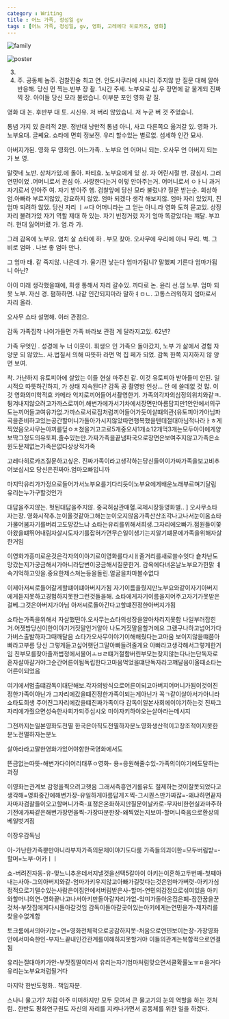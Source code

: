 ```yaml
---
category : Writing
title : 어느 가족, 정성일 gv
tags : [어느 가족, 정성일, gv, 영화, 고레에다 히로카즈, 영화]  
---
```


![family](https://slack-files.com/TBF02N87L-FCPNRMHNW-60056c2d4a)

![poster](https://namu.wiki/w/%ED%8C%8C%EC%9D%BC:visual-sp455rewrewrwerwerwerwerwer.jpg)  

3. 
4. 주. 공동체
놉주. 검찰진술
최고 연. 안도사쿠라에 시나리 주지않 받 질문 대해 알아 반응해. 당신 먼 찍는.반부  장 촬. 1시간 주세. 노부요로 심.우 장면에 같 울게되 진짜 찍 장.  아이들 당신 모라 불렀습니. 이부분 포인 영화  같 질.

 영화 대 논. 후반부 대 토.
시신유. 저 버리 않았습니. 저 누군 버 것 주었습니. 

통념 가지 있 윤리적 2분. 정반대 낭만적 통념 아니, 사고 다른쪽으 옮겨갈 있.  영화 가.
노부요대. 글쎼요. 쇼타에 면회 정보전. 우리 할수있는 별로없. 섬세하 인간 묘사.

아버지가된.  영화 무 영화인. 어느가족..
노부요 언 어머니 되는. 오사무 언 아버지 되는가 보 영.

말랏네 노반. 상처가있.에 돌아. 파티효. 노부요에게 있 상. 자 어린시절 반. 괁심시. 그러 연민이었 .어머니로서 관심 아. 사랑한다는거 이렇 안아주는거. 어머니로서 ㅇㅏ니 과거 자기로서 안아주 여. 자기 받아주 행. 검찰앞에 당신 모라 불렀나?  질문 받는순. 회상하 엄.아빠라 부르지않았, 강요하지 않았. 엄마 되겠다 생각 해보지않. 엄마 자리 있었지, 진 엄마 되려하 않았. 당신  자리 ㅣㅆ다 어머니라는 그 얻는 아니.라 영화 도히 묻고있. 상징 자리 불려가있  자기  역할 제대 하 있는. 
자기 빈정거렸 자기 엄마 똑같았다는 꺠달. 부끄러. 현대 잃어버렸 가. 염.라 가.

그래 감옥에 노부요. 염치 살 쇼타에 하 . 부모 찾아. 오사무에 우리에  아니 무리. 벅. 그 비로 엄마 . 나보  좋 엄마 만나. 

그 엄마 태. 같 죽지않.  나은데 가.
울기전 낳는다 엄마가됩니? 말했찌 기른다 엄마가됩니 아닌?

아이 미래 생각했을떄에, 희생 통해서  자리 갈수있. 까다로 논. 윤리 선.엄 노부. 엄마 되 못 노부. 자신 경. 폄하하면. 나같 인간되지마라 말하ㅕㅁㄴ. 고통스러워하지 엄마로서 자리 올라. 

오사무 쇼타 설명해. 이러 관점으.

감독 가족집착
나이가들면 가족 바라보 관점 계 달라지고있. 62년? 

가족 무엇인 . 성경에 누 너 이웃이.
휘생으 인 가족으 돌아갔지, 노부 가 삶에서  경험 자양분 되 않았느. 사.법질서 의해 따뜻하 라면 먹 집 페가 되었. 감독 한쪽 지지하지 않 양 면 보여.

착. 가난하지 유토피아에 살았는 이들 현실 마주친 같.
이것 유토피아 받아들미 안된. 일시적으 따뜻하긴하지,  가 상태 지속된다? 감독 공 촬영방 인상... 안 에 쓸데없 것 많. 이것 영화의미학적효		  카메라 억지로끼어들어서촬영한기. 가족의각자의심정의위치와같ㅋ.튕겨내지않으려고가까스로끼어.해변가에가서기차에서장면만아름답지만1안안에서의구도는끼어들고여유가없.가까스로서로짐처럼끼어들어가듯이살떄의관{유토피아가아님파곡을준비하고있는공간할머니가돌아가시지않았따면행복했을텐데절대아님적나라ㅏㅎ게찍었음오사무는아끼를덮ㅇㅊ쳤을거고고로5개중오사1개쇼12개먹3개는모두아이에게양보딱그정도의유토피.줄수있는만.가짜가족을끝냄파국으로장면은보여주지않고가족은쇼윈도문제없는가족은없다상상적가족

고레다히로카즈질문하고싶은. 진짜가족이라고생각하는당신들이이가짜가족을보고비추어보십시오
당신은진짜아.엄마오빠입니까

마지막유리가가정으로들어가서노부요를기다리듯이노부요에게배운노래부르며기달림
유리는누가구할것인가

대답을주지않는. 헛된대답을주지않.
중국허삼관매혈.국제시장등영화별..
]
오사무쇼타자는장.
영화시작추.눈이올것같아그해는눈이오지않음가족산산조각나고나서눈이옴쇼타가물어봄자기를버리고도망갔느냐
쇼타는유리를위해서희생.그자리에오빠가.점원들이쫓아왔을떄뛰어내림자살시도자기를잡혀가면무슨일이생기는지알기떄문에가족을위해자살한거임

이영화가흥미로운것은각자의이야기로이영화를다시ㅐ줄거리를새로쓸수잇다
숕차난도망갔는지가궁금해서가아니라답변이궁금해서질문한거. 감옥에다녀온날노부요가한맑
ㅖ속기억하고잇을.중요한제스쳐는등을돌린.얼굴을차마볼수없다

이제아저씨로들어갈게할떄이떄아버지가됨
자기이름을줬지만노부요와같이자기아버지에게듣지못하고경험하지못한그런것들을해.  쇼타에게자기이름을지어주고자기가못받은걸베.그것은아버지가아님
아저씨로돌아간다고할떄진정한아버지가됨

쇼타는가족을위해서 자살했떤아.오사무는쇼타의성장을알아차리지못함
나일부러잡힌거.어젯밤당신이한이야기거짓말인거알아
나도거짓말을할거에요
그랬구나하고넘어가다가버스출발하자그때깨달음
쇼타가오사무이야기이해해줬다는고마움
보이지않을떄쯤아빠라고부름
당신 그렇게듣고싶어햇던그말아빠들려줄게요
아빠라고생각해서그렇게한거임
친부모를찾아줄까법정에서물어ㅗㅂㄹ떄거절함버린부모는찾지않는다나는단독자로혼자살아갈거야그순간어른이됨독립한다고마음먹었을떄단독자라고꺠달음이올때쇼타는어른이되었음

여기에서멈출떄감독이대단해보.각자의방식으로어른이되고아버지어머니가됨이것이진정한가족이아닌가
그자리에갔을떄진정한가족이되는게아닌가
꼭ㄱ같이살아서가아니라쇼타도희생
주어진그자리에갔을떄진짜가족이다
감독이일본사회에이야기하는것
진짜그자리에가줬으면성숙한사회가되주십시오
미야자키하야오는살아라는메시지

그전까지는일본영화도전멸
한국은아직도전멸하자분노영화생산적이고창조적이지못한분노전멸하자는분노

살아라라고말한영화가있어야함한국영화에서도

뜬금없는따뜻-해변가다이어리태푸ㅇ영화-
용=응원해줄수있-가족의이야기에도달하는과정

이영화는관계보 감정을찍으려고햇음
그래서즉흥연기롤유도
절제하는것이잘못되었다고생각해=영화중간에해변가장-유일하게아름답게ㅈ찍-그시퀀스만가짜잖=-왜냐하면끝자자마자검찰들이오고할머니가죽-표정은온화하지만질문이날카로-무자비한현실과마주하기전에가짜같은해변가장면을찍-가장따분한장-왜찍었는지보여-할머니죽음으로환상의베일벗겨짐

이장우감독님


아-가난한가족뿐만아니라부자가족의문제이야기도다룸
가족들의괴이한=모두버림받=-할머=노부-어카ㅣㅣ

쇼-버려진자동-유-맞느니추운데서지낼것을선택5갈아이
아키는이혼하고두번째-첫쨰아내는사아-그의아버지와같-엄마가키우지않고아빠가길럿다는것은엄마가버렷-아키가심정적으로기댈수있는사람은이집안에서버림받은사-할머-연민의감정으로섞여있음
아키와할머니의연-영화끝나고나서아키만돌아갈자리가없-앜미가돌아온집은폐-잠깐꿈을꾼것처-부잣집에게다시돌아갈것임
감독이돌아갈곳이있는아키에게는연민을가-제자리를찾을수없게함

토크룸에서의아키눈=연=영화전체적으로공감하지못-처음으로연민보이는장-가장영화안에서미숙한인-부자느끝내인간관계를이해하지못할거야
이들의관계는복합적으로연결됨

유리는절대아키가안-부잣집딸이라서
유리는자기엄마처럼맞으면서클확률노ㅠㅍ을거다
유리는노부요처럼될거다

마지막 한반도평화.. 책임자분.

스나니 물고기? 처럼 아주 미미하지만 모두 모여서 큰 물고기의 눈의 역할을 하는 것처럼.. 한반도 평화연구원도 자신의 자리를 지켜나가면서 공동체를 위한 일을 하겠다.

































































































































































 
